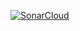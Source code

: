 [![SonarCloud](https://sonarcloud.io/images/project_badges/sonarcloud-black.svg)](https://sonarcloud.io/summary/new_code?id=final-API-REST)
